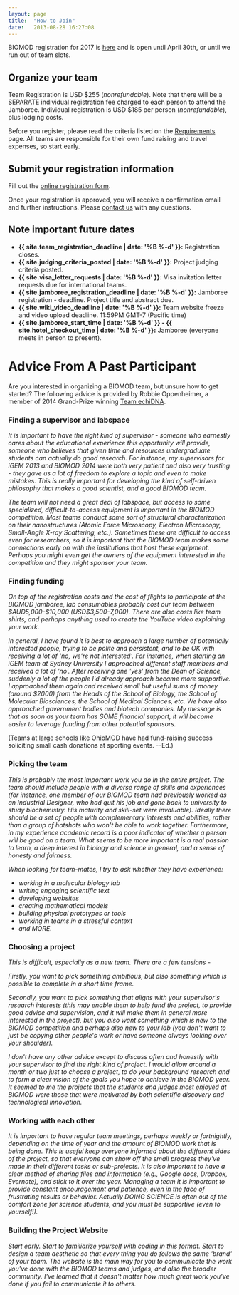 ```yaml
---
layout: page
title:  "How to Join"
date:   2013-08-28 16:27:08
---
```



BIOMOD registration for 2017 is <a href="https://biomod.wufoo.com/forms/2017-registration-form/">here</a> and is open until April 30th, or until we run out of team slots.

## Organize your team

Team Registration is USD $255 (*nonrefundable*). Note that there will be a SEPARATE individual registration fee charged to each person to attend the Jamboree. Individual registration is USD $185 per person (*nonrefundable*), plus lodging costs.

Before you register, please read the criteria listed on the [Requirements](/requirements) page. All teams are responsible for their own fund raising and travel expenses, so start early.

## Submit your registration information

Fill out the [online registration form](https://biomod.wufoo.com/forms/2017-registration-form/).

Once your registration is approved, you will receive a confirmation email and further instructions. Please [contact us](/contact) with any questions.

## Note important future dates

- **{{ site.team_registration_deadline | date: '%B %-d' }}:** Registration closes.
- **{{ site.judging_criteria_posted | date: '%B %-d' }}:** Project judging criteria posted.
- **{{ site.visa_letter_requests | date: '%B %-d' }}:** Visa invitation letter requests due for international teams.
- **{{ site.jamboree_registration_deadline | date: '%B %-d' }}:** Jamboree registration - deadline. Project title and abstract due.
- **{{ site.wiki_video_deadline | date: '%B %-d' }}:** Team website freeze and video upload deadline. 11:59PM GMT-7 (Pacific time)
- **{{ site.jamboree_start_time | date: '%B %-d' }} - {{ site.hotel_checkout_time | date: '%B %-d' }}:** Jamboree (everyone meets in person to present).


# Advice From A Past Participant

Are you interested in organizing a BIOMOD team, but unsure how to get started? The following advice is provided by Robbie Oppenheimer, a member of 2014 Grand-Prize winning [Team echiDNA](http://openwetware.org/wiki/Biomod/2014/VCCRI).


### Finding a supervisor and labspace

<i>
It is important to have the right kind of supervisor - someone who earnestly cares about the educational experience this opportunity will provide, someone who believes that given time and resources undergraduate students can actually do good research. For instance, my supervisors for iGEM 2013 and BIOMOD 2014 were both very patient and also very trusting - they gave us a lot of freedom to explore a topic and even to make mistakes. This is really important for developing the kind of self-driven philosophy that makes a good scientist, and a good BIOMOD team.

The team will not need a great deal of labspace, but access to some specialized, difficult-to-access equipment is important in the BIOMOD competition. Most teams conduct some sort of structural characterization on their nanostructures (Atomic Force Microscopy, Electron Microscopy, Small-Angle X-ray Scattering, etc.). Sometimes these are difficult to access even for researchers, so it is important that the BIOMOD team makes some connections early on with the institutions that host these equipment. Perhaps you might even get the owners of the equipment interested in the competition and they might sponsor your team.
</i>

### Finding funding

<i>
On top of the registration costs and the cost of flights to participate at the BIOMOD jamboree, lab consumables probably cost our team between $AUD5,000-$10,000 (USD$3,500–7,000). There are also costs like team shirts, and perhaps anything used to create the YouTube video explaining your work.

In general, I have found it is best to approach a large number of potentially interested people, trying to be polite and persistent, and to be OK with receiving a lot of 'no, we're not interested'. For instance, when starting an iGEM team at Sydney University I approached different staff members and received a lot of 'no'. After receiving one 'yes' from the Dean of Science, suddenly a lot of the people I'd already approach became more supportive. I approached them again and received small but useful sums of money (around $2000) from the Heads of the School of Biology, the School of Molecular Biosciences, the School of Medical Sciences, etc. We have also approached government bodies and biotech companies. My message is that as soon as your team has SOME financial support, it will become easier to leverage funding from other potential sponsors.
</i>

(Teams at large schools like OhioMOD have had fund-raising success soliciting small cash donations at sporting events. --Ed.)

### Picking the team

<i>
This is probably the most important work you do in the entire project. The team should include people with a diverse range of skills and experiences (for instance, one member of our BIOMOD team had previously worked as an Industrial Designer, who had quit his job and gone back to university to study biochemistry. His maturity and skill-set were invaluable). Ideally there should be a set of people with complementary interests and abilities, rather than a group of hotshots who won't be able to work together. Furthermore, in my experience academic record is a poor indicator of whether a person will be good on a team. What seems to be more important is a real passion to learn, a deep interest in biology and science in general, and a sense of honesty and fairness.

When looking for team-mates, I try to ask whether they have experience:
- working in a molecular biology lab
- writing engaging scientific text
- developing websites
- creating mathematical models
- building physical prototypes or tools
- working in teams in a stressful context
- and MORE.
</i>

### Choosing a project

<i>
This is difficult, especially as a new team. There are a few tensions -

Firstly, you want to pick something ambitious, but also something which is possible to complete in a short time frame.

Secondly, you want to pick something that aligns with your supervisor's research interests (this may enable them to help fund the project, to provide good advice and supervision, and it will make them in general more interested in the project), but you also want something which is new to the BIOMOD competition and perhaps also new to your lab (you don't want to just be copying other people's work or have someone always looking over your shoulder).

I don't have any other advice except to discuss often and honestly with your supervisor to find the right kind of project. I would allow around a month or two just to choose a project, to do your background research and to form a clear vision of the goals you hope to achieve in the BIOMOD year. It seemed to me the projects that the students and judges most enjoyed at BIOMOD were those that were motivated by both scientific discovery and technological innovation.
</i>

### Working with each other

<i>
It is important to have regular team meetings, perhaps weekly or fortnightly, depending on the time of year and the amount of BIOMOD work that is being done. This is useful keep everyone informed about the different sides of the project, so that everyone can show off the small progress they've made in their different tasks or sub-projects. It is also important to have a clear method of sharing files and information (e.g.,  Google docs, Dropbox, Evernote), and stick to it over the year. Managing a team it is important to provide constant encouragement and patience, even in the face of frustrating results or behavior. Actually DOING SCIENCE is often out of the comfort zone for science students, and you must be supportive (even to yourself!).
</i>

### Building the Project Website

<i>
Start early. Start to familiarize yourself with coding in this format. Start to design a team aesthetic so that every thing you do follows the same 'brand' of your team. The website is the main way for you to communicate the work you've done with the BIOMOD teams and judges, and also the broader community. I've learned that it doesn't matter how much great work you've done if you fail to communicate it to others.
</i>
